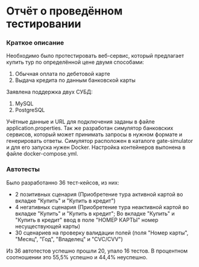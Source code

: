 # Отчёт о проведённом тестировании

### Краткое описание
Необходимо было протестировать веб-сервис, который предлагает купить тур по определённой цене двумя способами:
1. Обычная оплата по дебетовой карте
2. Выдача кредита по данным банковской карты

Заявлена поддержка двух СУБД:
1. MySQL
2. PostgreSQL

Учётные данные и URL для подключения заданы в файле application.properties.
Так же разработан симулятор банковских сервисов, который может принимать запросы в нужном формате и генерировать ответы.
Симулятор расположен в каталоге gate-simulator и для его запуска нужен Docker. Настройка контейнеров выпонена в файле docker-compose.yml.

### Автотесты
Было разработанно 36 тест-кейсов, из них:
* 2 позитивных сценария (Приобретение тура активной картой во вкладке "Купить" и "Купить в кредит")
* 4 негативных сценария (Приобретение тура неактивной картой во вкладке "Купить" и "Купить в кредит"; Во вкладке "Купить" и "Купить в кредит" ввод в поле "НОМЕР КАРТЫ" номер несуществующей карты)
* 30 сценариев на проверку валидации полей (поля "Номер карты", "Месяц", "Год", "Владелец" и "CVC/CVV")

Из 36 автотестов успешно прошли 20, упало 16 тестов. В процентном соотношении это 55,5% успешно и 44,4% неуспешно.
